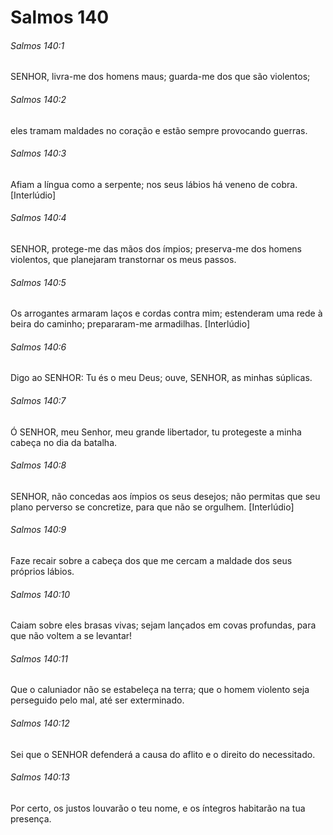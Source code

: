 # Salmos 140

###### Salmos 140:1

SENHOR, livra-me dos homens maus; guarda-me dos que são violentos;

###### Salmos 140:2

eles tramam maldades no coração e estão sempre provocando guerras.

###### Salmos 140:3

Afiam a língua como a serpente; nos seus lábios há veneno de cobra. [Interlúdio]

###### Salmos 140:4

SENHOR, protege-me das mãos dos ímpios; preserva-me dos homens violentos, que planejaram transtornar os meus passos.

###### Salmos 140:5

Os arrogantes armaram laços e cordas contra mim; estenderam uma rede à beira do caminho; prepararam-me armadilhas. [Interlúdio]

###### Salmos 140:6

Digo ao SENHOR: Tu és o meu Deus; ouve, SENHOR, as minhas súplicas.

###### Salmos 140:7

Ó SENHOR, meu Senhor, meu grande libertador, tu protegeste a minha cabeça no dia da batalha.

###### Salmos 140:8

SENHOR, não concedas aos ímpios os seus desejos; não permitas que seu plano perverso se concretize, para que não se orgulhem. [Interlúdio]

###### Salmos 140:9

Faze recair sobre a cabeça dos que me cercam a maldade dos seus próprios lábios.

###### Salmos 140:10

Caiam sobre eles brasas vivas; sejam lançados em covas profundas, para que não voltem a se levantar!

###### Salmos 140:11

Que o caluniador não se estabeleça na terra; que o homem violento seja perseguido pelo mal, até ser exterminado.

###### Salmos 140:12

Sei que o SENHOR defenderá a causa do aflito e o direito do necessitado.

###### Salmos 140:13

Por certo, os justos louvarão o teu nome, e os íntegros habitarão na tua presença.

